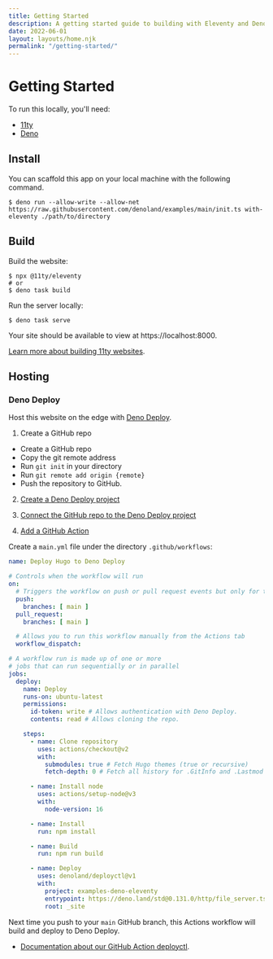 ```yaml
---
title: Getting Started
description: A getting started guide to building with Eleventy and Deno.
date: 2022-06-01
layout: layouts/home.njk
permalink: "/getting-started/"
---
```


# Getting Started

To run this locally, you'll need:
- [11ty](https://www.11ty.dev/)
- [Deno](https://deno.land)

## Install

You can scaffold this app on your local machine with the following command.

```
$ deno run --allow-write --allow-net https://raw.githubusercontent.com/denoland/examples/main/init.ts with-eleventy ./path/to/directory
```

## Build

Build the website:

```shell
$ npx @11ty/eleventy
# or
$ deno task build
```

Run the server locally:

```
$ deno task serve
```

Your site should be available to view at https://localhost:8000.

[Learn more about building 11ty websites](https://www.11ty.dev/docs/tutorials/).

## Hosting

### Deno Deploy

Host this website on the edge with [Deno Deploy](https://deno.com/deploy).

1. Create a GitHub repo

- Create a GitHub repo
- Copy the git remote address
- Run `git init` in your directory
- Run `git remote add origin {remote}`
- Push the repository to GitHub.

2. [Create a Deno Deploy project](https://deno.com/deploy/docs/projects#creating-a-project)

3. [Connect the GitHub repo to the Deno Deploy project](https://deno.com/deploy/docs/projects#git-integration)

4. [Add a GitHub Action](https://deno.com/deploy/docs/deployctl#deployctl-github-action)

Create a `main.yml` file under the directory `.github/workflows`:

```yaml
name: Deploy Hugo to Deno Deploy

# Controls when the workflow will run
on:
  # Triggers the workflow on push or pull request events but only for the main branch
  push:
    branches: [ main ]
  pull_request:
    branches: [ main ]

  # Allows you to run this workflow manually from the Actions tab
  workflow_dispatch:

# A workflow run is made up of one or more
# jobs that can run sequentially or in parallel
jobs:
  deploy:
    name: Deploy
    runs-on: ubuntu-latest
    permissions:
      id-token: write # Allows authentication with Deno Deploy.
      contents: read # Allows cloning the repo.

    steps:
      - name: Clone repository
        uses: actions/checkout@v2
        with:
          submodules: true # Fetch Hugo themes (true or recursive)
          fetch-depth: 0 # Fetch all history for .GitInfo and .Lastmod

      - name: Install node
        uses: actions/setup-node@v3
        with:
          node-version: 16

      - name: Install
        run: npm install

      - name: Build
        run: npm run build

      - name: Deploy
        uses: denoland/deployctl@v1
        with:
          project: examples-deno-eleventy
          entrypoint: https://deno.land/std@0.131.0/http/file_server.ts
          root: _site
```

Next time you push to your `main` GitHub branch, this Actions workflow will build and deploy to Deno Deploy.

- [Documentation about our GitHub Action deployctl](https://deno.com/deploy/docs/deployctl).
